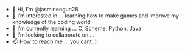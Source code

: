 - 👋 Hi, I’m @jasmineogun28
- 👀 I’m interested in ... learning how to make games and improve my knowledge of the coding world
- 🌱 I’m currently learning ... C, Scheme, Python, Java
- 💞️ I’m looking to collaborate on ...
- 📫 How to reach me ... you cant ;)

<!---
jasmineogun28/jasmineogun28 is a ✨ special ✨ repository because its `README.md` (this file) appears on your GitHub profile.
You can click the Preview link to take a look at your changes.
--->
